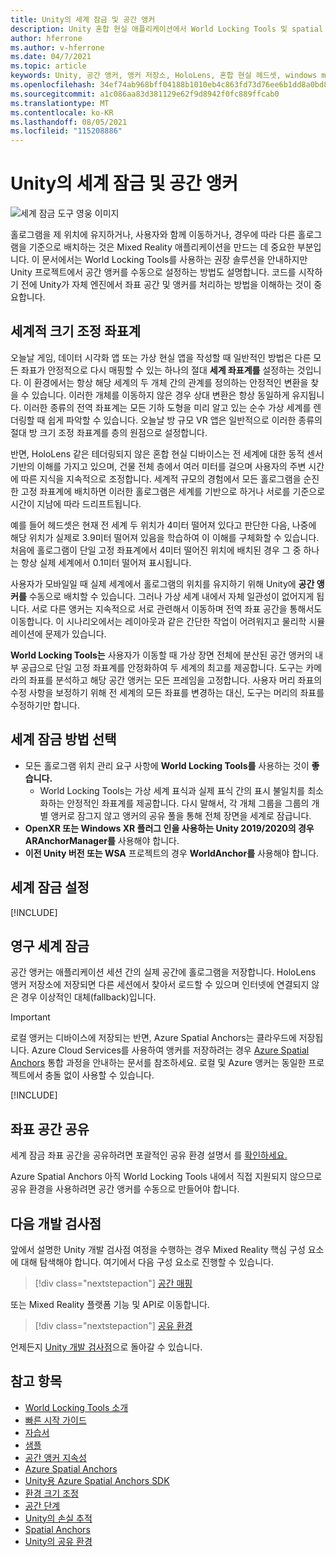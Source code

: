 ```yaml
---
title: Unity의 세계 잠금 및 공간 앵커
description: Unity 혼합 현실 애플리케이션에서 World Locking Tools 및 spatial anchors를 사용하는 방법을 알아봅니다.
author: hferrone
ms.author: v-hferrone
ms.date: 04/7/2021
ms.topic: article
keywords: Unity, 공간 앵커, 앵커 저장소, HoloLens, 혼합 현실 헤드셋, windows mixed reality 헤드셋, 가상 현실 헤드셋, 세계 잠금 도구, 홀로그램
ms.openlocfilehash: 34ef74ab968bff04188b1010eb4c863fd73d76ee6b1dd8a0bd89c7d4232a2be9
ms.sourcegitcommit: a1c086aa83d381129e62f9d8942f0fc889ffcab0
ms.translationtype: MT
ms.contentlocale: ko-KR
ms.lasthandoff: 08/05/2021
ms.locfileid: "115208886"
---
```

# <a name="world-locking-and-spatial-anchors-in-unity"></a>Unity의 세계 잠금 및 공간 앵커

![세계 잠금 도구 영웅 이미지](images/wlt-img-01.jpeg)

홀로그램을 제 위치에 유지하거나, 사용자와 함께 이동하거나, 경우에 따라 다른 홀로그램을 기준으로 배치하는 것은 Mixed Reality 애플리케이션을 만드는 데 중요한 부분입니다. 이 문서에서는 World Locking Tools를 사용하는 권장 솔루션을 안내하지만 Unity 프로젝트에서 공간 앵커를 수동으로 설정하는 방법도 설명합니다. 코드를 시작하기 전에 Unity가 자체 엔진에서 좌표 공간 및 앵커를 처리하는 방법을 이해하는 것이 중요합니다.

## <a name="world-scale-coordinate-systems"></a>세계적 크기 조정 좌표계

오늘날 게임, 데이터 시각화 앱 또는 가상 현실 앱을 작성할 때 일반적인 방법은 다른 모든 좌표가 안정적으로 다시 매핑할 수 있는 하나의 절대 **세계 좌표계를** 설정하는 것입니다. 이 환경에서는 항상 해당 세계의 두 개체 간의 관계를 정의하는 안정적인 변환을 찾을 수 있습니다. 이러한 개체를 이동하지 않은 경우 상대 변환은 항상 동일하게 유지됩니다. 이러한 종류의 전역 좌표계는 모든 기하 도형을 미리 알고 있는 순수 가상 세계를 렌더링할 때 쉽게 파악할 수 있습니다. 오늘날 방 규모 VR 앱은 일반적으로 이러한 종류의 절대 방 크기 조정 좌표계를 층의 원점으로 설정합니다.

반면, HoloLens 같은 테더링되지 않은 혼합 현실 디바이스는 전 세계에 대한 동적 센서 기반의 이해를 가지고 있으며, 건물 전체 층에서 여러 미터를 걸으며 사용자의 주변 시간에 따른 지식을 지속적으로 조정합니다. 세계적 규모의 경험에서 모든 홀로그램을 순진한 고정 좌표계에 배치하면 이러한 홀로그램은 세계를 기반으로 하거나 서로를 기준으로 시간이 지남에 따라 드리프트됩니다.

예를 들어 헤드셋은 현재 전 세계 두 위치가 4미터 떨어져 있다고 판단한 다음, 나중에 해당 위치가 실제로 3.9미터 떨어져 있음을 학습하여 이 이해를 구체화할 수 있습니다. 처음에 홀로그램이 단일 고정 좌표계에서 4미터 떨어진 위치에 배치된 경우 그 중 하나는 항상 실제 세계에서 0.1미터 떨어져 표시됩니다.

사용자가 모바일일 때 실제 세계에서 홀로그램의 위치를 유지하기 위해 Unity에 **공간 앵커를** 수동으로 배치할 수 있습니다. 그러나 가상 세계 내에서 자체 일관성이 없어지게 됩니다. 서로 다른 앵커는 지속적으로 서로 관련해서 이동하며 전역 좌표 공간을 통해서도 이동합니다. 이 시나리오에서는 레이아웃과 같은 간단한 작업이 어려워지고 물리학 시뮬레이션에 문제가 있습니다.

**World Locking Tools는** 사용자가 이동할 때 가상 장면 전체에 분산된 공간 앵커의 내부 공급으로 단일 고정 좌표계를 안정화하여 두 세계의 최고를 제공합니다. 도구는 카메라의 좌표를 분석하고 해당 공간 앵커는 모든 프레임을 고정합니다. 사용자 머리 좌표의 수정 사항을 보정하기 위해 전 세계의 모든 좌표를 변경하는 대신, 도구는 머리의 좌표를 수정하기만 합니다.

## <a name="choosing-your-world-locking-approach"></a>세계 잠금 방법 선택

* 모든 홀로그램 위치 관리 요구 사항에 **World Locking Tools를** 사용하는 것이 **좋습니다.** 
    * World Locking Tools는 가상 세계 표식과 실제 표식 간의 표시 불일치를 최소화하는 안정적인 좌표계를 제공합니다. 다시 말해서, 각 개체 그룹을 그룹의 개별 앵커로 잠그지 않고 앵커의 공유 풀을 통해 전체 장면을 세계로 잠급니다.
* **OpenXR 또는 Windows XR 플러그 인을 사용하는 Unity 2019/2020의 경우** **ARAnchorManager를** 사용해야 합니다.
* **이전 Unity 버전 또는 WSA** 프로젝트의 경우 **WorldAnchor를** 사용해야 합니다.

## <a name="setting-up-world-locking"></a>세계 잠금 설정 

[!INCLUDE[](includes/world-locking/world-locking-setup.md)]

## <a name="persistent-world-locking"></a>영구 세계 잠금

공간 앵커는 애플리케이션 세션 간의 실제 공간에 홀로그램을 저장합니다. HoloLens 앵커 저장소에 저장되면 다른 세션에서 찾아서 로드할 수 있으며 인터넷에 연결되지 않은 경우 이상적인 대체(fallback)입니다.

> [!IMPORTANT]
> 로컬 앵커는 디바이스에 저장되는 반면, Azure Spatial Anchors는 클라우드에 저장됩니다. Azure Cloud Services를 사용하여 앵커를 저장하려는 경우 [Azure Spatial Anchors](../mixed-reality-cloud-services.md#azure-spatial-anchors) 통합 과정을 안내하는 문서를 참조하세요. 로컬 및 Azure 앵커는 동일한 프로젝트에서 충돌 없이 사용할 수 있습니다.

[!INCLUDE[](includes/world-locking/world-locking-persistence.md)]

## <a name="sharing-coordinate-spaces"></a>좌표 공간 공유 

세계 잠금 좌표 공간을 공유하려면 포괄적인 공유 환경 설명서 를 [확인하세요.](shared-experiences-in-unity.md)

Azure Spatial Anchors 아직 World Locking Tools 내에서 직접 지원되지 않으므로 공유 환경을 사용하려면 공간 앵커를 수동으로 만들어야 합니다.

## <a name="next-development-checkpoint"></a>다음 개발 검사점

앞에서 설명한 Unity 개발 검사점 여정을 수행하는 경우 Mixed Reality 핵심 구성 요소에 대해 탐색해야 합니다. 여기에서 다음 구성 요소로 진행할 수 있습니다.

> [!div class="nextstepaction"]
> [공간 매핑](spatial-mapping-in-unity.md)

또는 Mixed Reality 플랫폼 기능 및 API로 이동합니다.

> [!div class="nextstepaction"]
> [공유 환경](shared-experiences-in-unity.md)

언제든지 [Unity 개발 검사점](unity-development-overview.md#2-core-building-blocks)으로 돌아갈 수 있습니다.

## <a name="see-also"></a>참고 항목
* [World Locking Tools 소개](https://microsoft.github.io/MixedReality-WorldLockingTools-Unity/DocGen/Documentation/IntroFAQ.html)
* [빠른 시작 가이드](https://microsoft.github.io/MixedReality-WorldLockingTools-Unity/DocGen/Documentation/HowTos/QuickStart.html)
* [자습서](https://microsoft.github.io/MixedReality-WorldLockingTools-Samples/Tutorial/01_Minimal/01_Minimal.html)
* [샘플](https://microsoft.github.io/MixedReality-WorldLockingTools-Unity/DocGen/Documentation/HowTos/SampleApplications.html)
* [공간 앵커 지속성](../../design/coordinate-systems.md#spatial-anchor-persistence)
* <a href="/azure/spatial-anchors" target="_blank">Azure Spatial Anchors</a>
* <a href="/dotnet/api/Microsoft.Azure.SpatialAnchors" target="_blank">Unity용 Azure Spatial Anchors SDK</a>
* [환경 크기 조정](../../design/coordinate-systems.md#mixed-reality-experience-scales)
* [공간 단계](../../design/coordinate-systems.md#stage-frame-of-reference)
* [Unity의 손실 추적](tracking-loss-in-unity.md)
* [Spatial Anchors](../../design/spatial-anchors.md)
* [Unity의 공유 환경](shared-experiences-in-unity.md)
